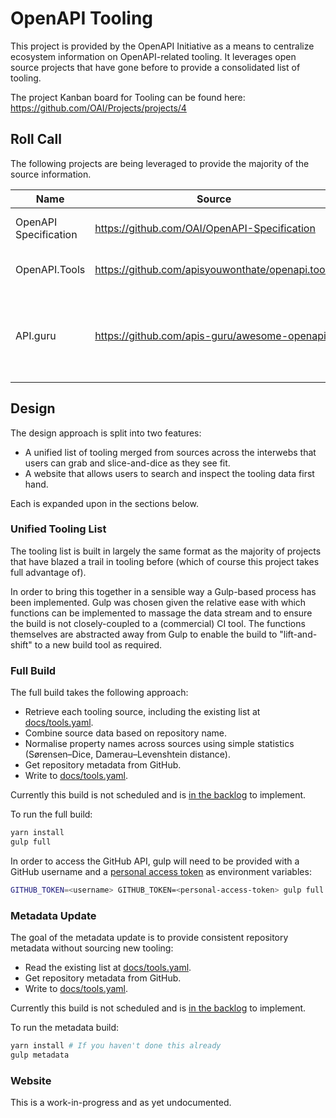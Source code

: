 # OpenAPI Tooling

This project is provided by the OpenAPI Initiative as a means to centralize ecosystem information on OpenAPI-related tooling. It leverages open source projects that have gone before to provide a consolidated list of tooling.

The project Kanban board for Tooling can be found here: https://github.com/OAI/Projects/projects/4

## Roll Call

The following projects are being leveraged to provide the majority of the source information.

| Name | Source | Description |
| ---- | ------ | ----------- |
| OpenAPI Specification | https://github.com/OAI/OpenAPI-Specification | IMPLEMENTATIONS.md file containing tooling list. |
| OpenAPI.Tools | https://github.com/apisyouwonthate/openapi.tools | APIs Your Won't Hate efforts to create uber list of tooling. |
| API.guru | https://github.com/apis-guru/awesome-openapi3 | Repository/site based on tagged repositories in Github.<br>This repository reuses the build approach rather than pulling the list from the source. |

## Design

The design approach is split into two features:

* A unified list of tooling merged from sources across the interwebs that users can grab and slice-and-dice as they see fit.
* A website that allows users to search and inspect the tooling data first hand.

Each is expanded upon in the sections below.

### Unified Tooling List

The tooling list is built in largely the same format as the majority of projects that have blazed a trail in tooling before (which of course this project takes full advantage of).

In order to bring this together in a sensible way a Gulp-based process has been implemented. Gulp was chosen given the relative ease with which functions can be implemented to massage the data stream and to ensure the build is not closely-coupled to a (commercial) CI tool. The functions themselves are abstracted away from Gulp to enable the build to "lift-and-shift" to a new build tool as required.

### Full Build

The full build takes the following approach:

* Retrieve each tooling source, including the existing list at [docs/tools.yaml](docs/tools.yaml).
* Combine source data based on repository name.
* Normalise property names across sources using simple statistics (Sørensen–Dice, Damerau–Levenshtein distance).
* Get repository metadata from GitHub.
* Write to [docs/tools.yaml](docs/tools.yaml).

Currently this build is not scheduled and is [in the backlog](https://github.com/OAI/Tooling/issues/9) to implement.

To run the full build:

```bash
yarn install
gulp full
```

In order to access the GitHub API, gulp will need to be provided with a GitHub username and a [personal access token](https://github.com/settings/tokens/new) as environment variables:

```bash
GITHUB_TOKEN=<username> GITHUB_TOKEN=<personal-access-token> gulp full
```

### Metadata Update

The goal of the metadata update is to provide consistent repository metadata without sourcing new tooling:

* Read the existing list at [docs/tools.yaml](docs/tools.yaml).
* Get repository metadata from GitHub.
* Write to [docs/tools.yaml](docs/tools.yaml).

Currently this build is not scheduled and is [in the backlog](https://github.com/OAI/Tooling/issues/9) to implement.

To run the metadata build:

```bash
yarn install # If you haven't done this already
gulp metadata
```

### Website

This is a work-in-progress and as yet undocumented.

